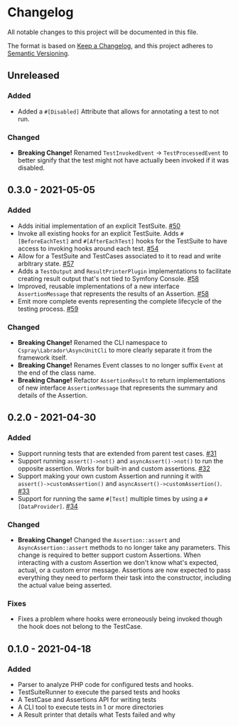 # Changelog

All notable changes to this project will be documented in this file.

The format is based on [Keep a Changelog](https://keepachangelog.com/en/1.0.0/),
and this project adheres to [Semantic Versioning](https://semver.org/spec/v2.0.0.html).

## Unreleased

### Added

- Added a `#[Disabled]` Attribute that allows for annotating a test to not run. 

### Changed

- **Breaking Change!** Renamed `TestInvokedEvent` -> `TestProcessedEvent` to better signify that the test might not have actually 
been invoked if it was disabled.

## 0.3.0 - 2021-05-05

### Added

- Adds initial implementation of an explicit TestSuite. [#50](https://github.com/labrador-kennel/async-unit/pull/50)
- Invoke all existing hooks for an explicit TestSuite. Adds `#[BeforeEachTest]` and `#[AfterEachTest]` hooks for the 
  TestSuite to have access to invoking hooks around each test. [#54](https://github.com/labrador-kennel/async-unit/pull/54)
- Allow for a TestSuite and TestCases associated to it to read and write arbitrary state. [#57](https://github.com/labrador-kennel/async-unit/pull/57)
- Adds a `TestOutput` and `ResultPrinterPlugin` implementations to facilitate creating result output that's not tied to Symfony 
Console. [#58](https://github.com/labrador-kennel/async-unit/pull/58)
- Improved, reusable implementations of a new interface `AssertionMessage` that represents the results of an Assertion. [#58](https://github.com/labrador-kennel/async-unit/pull/58)
- Emit more complete events representing the complete lifecycle of the testing process. [#59](https://github.com/labrador-kennel/async-unit/pull/59)

  
### Changed

- **Breaking Change!** Renamed the CLI namespace to `Cspray\Labrador\AsyncUnitCli` to more clearly separate it from the 
framework itself.
- **Breaking Change!** Renames Event classes to no longer suffix `Event` at the end of the class name.
- **Breaking Change!** Refactor `AssertionResult` to return implementations of  new interface `AssertionMessage` that 
  represents the summary and details of the Assertion.


## 0.2.0 - 2021-04-30

### Added

- Support running tests that are extended from parent test cases. [#31](https://github.com/labrador-kennel/async-unit/pull/31)
- Support running `assert()->not()` and `asyncAssert()->not()` to run the opposite assertion. Works for built-in and custom assertions. [#32](https://github.com/labrador-kennel/async-unit/pull/32)
- Support making your own custom Assertion and running it with `assert()->customAssertion()` and `asyncAssert()->customAssertion()`. [#33](https://github.com/labrador-kennel/async-unit/pull/33)
- Support for running the same `#[Test]` multiple times by using a `#[DataProvider]`. [#34](https://github.com/labrador-kennel/async-unit/pull/34)

### Changed

- **Breaking Change!** Changed the `Assertion::assert` and `AsyncAssertion::assert` methods to no longer take any parameters. This change is 
required to better support custom Assertions. When interacting with a custom Assertion we don't know what's expected,
actual, or a custom error message. Assertions are now expected to pass everything they need to perform their task into 
the constructor, including the actual value being asserted.
  
### Fixes

- Fixes a problem where hooks were erroneously being invoked though the hook does not belong to the TestCase.

## 0.1.0 - 2021-04-18

### Added

- Parser to analyze PHP code for configured tests and hooks.
- TestSuiteRunner to execute the parsed tests and hooks
- A TestCase and Assertions API for writing tests
- A CLI tool to execute tests in 1 or more directories
- A Result printer that details what Tests failed and why
